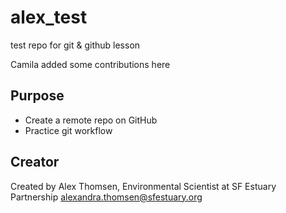 # alex_test
test repo for git &amp; github lesson

Camila added some contributions here

## Purpose

- Create a remote repo on GitHub
- Practice git workflow


## Creator

Created by Alex Thomsen, Environmental Scientist at SF Estuary Partnership [alexandra.thomsen@sfestuary.org](mailto:alexandra.thomsen@sfestuary.org)